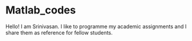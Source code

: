 # Matlab_codes
Hello! I am Srinivasan. I like to programme my academic assignments and I share them as reference for fellow students. 
